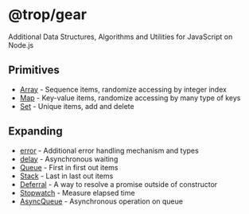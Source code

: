 # @trop/gear

Additional Data Structures,  Algorithms and Utilities for JavaScript on Node.js

## Primitives

* [Array](https://developer.mozilla.org/en-US/docs/Web/JavaScript/Reference/Global_Objects/Array) - Sequence items, randomize accessing by integer index
* [Map](https://developer.mozilla.org/en-US/docs/Web/JavaScript/Reference/Global_Objects/Map) - Key-value items, randomize accessing by many type of keys
* [Set](https://developer.mozilla.org/en-US/docs/Web/JavaScript/Reference/Global_Objects/Set) - Unique items, add and delete

## Expanding

* [error](error.md) - Additional error handling mechanism and types
* [delay](delay.md) - Asynchronous waiting
* [Queue](queue.md) - First in first out items
* [Stack](stack.md) - Last in last out items
* [Deferral](deferral.md) - A way to resolve a promise outside of constructor
* [Stopwatch](stopwatch.md) - Measure elapsed time
* [AsyncQueue](async_queue.md) - Asynchronous operation on queue

